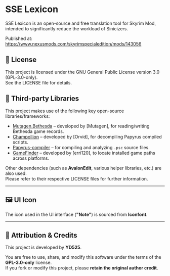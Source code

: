 # SSE Lexicon

SSE Lexicon is an open-source and free translation tool for Skyrim Mod, intended to significantly reduce the workload of Sinicizers.

Published at: https://www.nexusmods.com/skyrimspecialedition/mods/143056

## 📄 License

This project is licensed under the GNU General Public License version 3.0 (GPL-3.0-only).  
See the LICENSE file for details.

## 🧩 Third-party Libraries

This project makes use of the following key open-source libraries/frameworks:

- [Mutagen.Bethesda](https://github.com/Mutagen-Modding/Mutagen) – developed by [Mutagen], for reading/writing Bethesda game records.
- [Champollion](https://github.com/Orvid/Champollion) – developed by [Orvid], for decompiling Papyrus compiled scripts.
- [Papyrus-compiler](https://github.com/russo-2025/papyrus-compiler) – for compiling and analyzing `.psc` source files.
- [GameFinder](https://github.com/erri120/GameFinder) – developed by [erri120], to locate installed game paths across platforms.

Other dependencies (such as **AvalonEdit**, various helper libraries, etc.) are also used.  
Please refer to their respective LICENSE files for further information.

---

## 🖼️ UI Icon

The icon used in the UI interface (**"Note"**) is sourced from **Iconfont**.

---

## 🙏 Attribution & Credits

This project is developed by **YD525**.

You are free to use, share, and modify this software under the terms of the **GPL-3.0-only** license.  
If you fork or modify this project, please **retain the original author credit**.